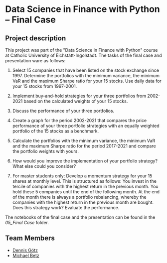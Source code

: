 # Data Science in Finance with Python – Final Case
## Project description
This project was part of the "Data Science in Finance with Python" course at Catholic University of Eichstätt-Ingolstadt. 
The tasks of the final case and presentation ware as follows:

1. Select 15 companies that have been listed on the stock exchange since 1997. Determine the portfolios with the minimum 
variance, the minimum VaR and the maximum Sharpe ratio for your 15 stocks. Use daily data for your 15 stocks from 1997-2001.

2. Implement buy-and-hold strategies for your three portfolios from 2002-2021 based on the calculated weights of your 15 stocks.

3. Discuss the performance of your three portfolios.

4. Create a graph for the period 2002-2021 that compares the price performance of your three portfolio strategies with an 
equally weighted portfolio of the 15 stocks as a benchmark.

5. Calculate the portfolios with the minimum variance, the minimum VaR and the maximum Sharpe ratio for the period 2017-2021 
and compare the portfolio weights with yours.

6. How would you improve the implementation of your portfolio strategy? What else could you consider?

7. For master students only: Develop a momentum strategy for your 15 shares at monthly level. 
This is structured as follows: You invest in the tercile of companies with the highest return in the previous month.
You hold these 5 companies until the end of the following month. At the end of the month there is always a portfolio
rebalancing, whereby the companies with the highest return in the previous month are bought. Does this strategy work?
Evaluate the performance.

The notebooks of the final case and the presentation can be found in the *05_Final Case* folder.

## Team Members
- [Dennis Götz](https://github.com/dennismgoetz)
- [Michael Betz](https://github.com/MichaelB368)
